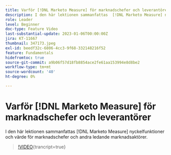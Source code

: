 ```yaml
---
title: Varför [!DNL Marketo Measure] för marknadschefer och leverantörer
description: I den här lektionen sammanfattas  [!DNL Marketo Measure] nyckelfunktioner och värde för marknadschefer och andra ledande marknadsaktörer.
role: Leader
level: Beginner
doc-type: Feature Video
last-substantial-update: 2023-01-06T00:00:00Z
jira: KT-11667
thumbnail: 347173.jpeg
exl-id: beedf32c-6806-4cc3-9f68-332148216f52
feature: Fundamentals
hidefromtoc: true
source-git-commit: a9b06f57d18fb8854ace2fe61aa153994e8d8be2
workflow-type: tm+mt
source-wordcount: '40'
ht-degree: 0%

---
```


# Varför [!DNL Marketo Measure] för marknadschefer och leverantörer

I den här lektionen sammanfattas [!DNL Marketo Measure] nyckelfunktioner och värde för marknadschefer och andra ledande marknadsaktörer.

>[!VIDEO](https://video.tv.adobe.com/v/347173/?learn=on){trancript=true}
